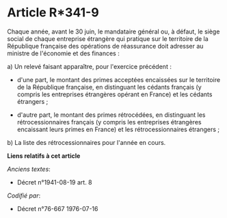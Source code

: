 # Article R*341-9

Chaque année, avant le 30 juin, le mandataire général ou, à défaut, le siège social de chaque entreprise étrangère qui
pratique sur le territoire de la République française des opérations de réassurance doit adresser au ministre de l'économie
et des finances :

a) Un relevé faisant apparaître, pour l'exercice précédent :

- d'une part, le montant des primes acceptées encaissées sur le territoire de la République française, en distinguant les
cédants français (y compris les entreprises étrangères opérant en France) et les cédants étrangers ;

- d'autre part, le montant des primes rétrocédées, en distinguant les rétrocessionnaires français (y compris les entreprises
étrangères encaissant leurs primes en France) et les rétrocessionnaires étrangers ;

b) La liste des rétrocessionnaires pour l'année en cours.

**Liens relatifs à cet article**

_Anciens textes_:

  - Décret n°1941-08-19 art. 8

_Codifié par_:

  - Décret n°76-667 1976-07-16
